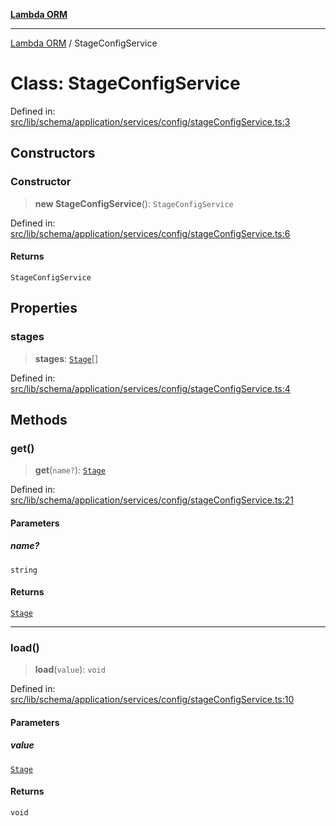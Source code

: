 [**Lambda ORM**](../README.md)

***

[Lambda ORM](../README.md) / StageConfigService

# Class: StageConfigService

Defined in: [src/lib/schema/application/services/config/stageConfigService.ts:3](https://github.com/lambda-orm/lambdaorm-base/blob/54d568062b637a6aed5442a048b140146d1f573b/src/lib/schema/application/services/config/stageConfigService.ts#L3)

## Constructors

### Constructor

> **new StageConfigService**(): `StageConfigService`

Defined in: [src/lib/schema/application/services/config/stageConfigService.ts:6](https://github.com/lambda-orm/lambdaorm-base/blob/54d568062b637a6aed5442a048b140146d1f573b/src/lib/schema/application/services/config/stageConfigService.ts#L6)

#### Returns

`StageConfigService`

## Properties

### stages

> **stages**: [`Stage`](../interfaces/Stage.md)[]

Defined in: [src/lib/schema/application/services/config/stageConfigService.ts:4](https://github.com/lambda-orm/lambdaorm-base/blob/54d568062b637a6aed5442a048b140146d1f573b/src/lib/schema/application/services/config/stageConfigService.ts#L4)

## Methods

### get()

> **get**(`name?`): [`Stage`](../interfaces/Stage.md)

Defined in: [src/lib/schema/application/services/config/stageConfigService.ts:21](https://github.com/lambda-orm/lambdaorm-base/blob/54d568062b637a6aed5442a048b140146d1f573b/src/lib/schema/application/services/config/stageConfigService.ts#L21)

#### Parameters

##### name?

`string`

#### Returns

[`Stage`](../interfaces/Stage.md)

***

### load()

> **load**(`value`): `void`

Defined in: [src/lib/schema/application/services/config/stageConfigService.ts:10](https://github.com/lambda-orm/lambdaorm-base/blob/54d568062b637a6aed5442a048b140146d1f573b/src/lib/schema/application/services/config/stageConfigService.ts#L10)

#### Parameters

##### value

[`Stage`](../interfaces/Stage.md)

#### Returns

`void`
